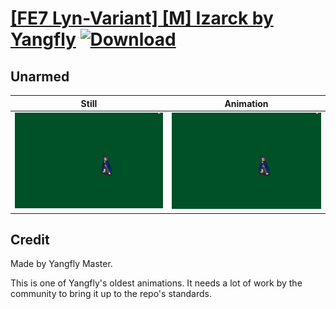 # [\[FE7 Lyn-Variant\] \[M\] Izarck by Yangfly](./) [![Download](https://img.shields.io/badge/Download--red?style=social&logo=github)](https://minhaskamal.github.io/DownGit/#/home?url=https://github.com/Klokinator/FE-Repo/tree/main/Battle%20Animations%2FLords%20-%20Vanilla%20and%20Custom%2F%5BFE7%20Lyn-Variant%5D%20%5BM%5D%20Izarck%20by%20Yangfly%2F8.%20Unarmed)

## Unarmed

| Still | Animation |
| :---: | :-------: |
| ![Unarmed still](./Unarmed_000.png) | ![Unarmed](./Unarmed.gif) |

## Credit

Made by Yangfly Master.

This is one of Yangfly's oldest animations. It needs a lot of work by the community to bring it up to the repo's standards.

